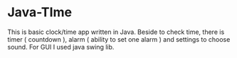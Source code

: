# Java-TIme
This is basic clock/time app written in Java. Beside to check time, there is timer ( countdown ), alarm ( ability to set one alarm ) and settings to choose sound. For GUI I used java swing lib.

